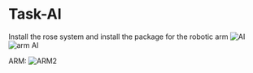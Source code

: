 # Task-AI
Install the rose system and install the package for the robotic arm
![AI](https://user-images.githubusercontent.com/108289270/184726557-4d793bc6-419f-49c7-b33e-fb5cf557415e.png)
![arm AI](https://user-images.githubusercontent.com/108289270/184726609-4e1520ae-f746-4dfd-97eb-4d8c42dd0e7a.png)

ARM: 
![ARM2](https://user-images.githubusercontent.com/108289270/184726661-716d29d8-45fe-4057-8727-541ce97f3413.png)
